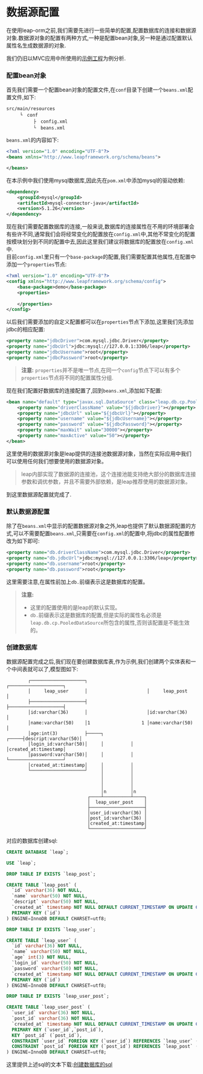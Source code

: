 # 数据源配置

在使用leap-orm之前,我们需要先进行一些简单的配置,配置数据库的连接和数据源对象.数据源对象的配置有两种方式,一种是配置bean对象,另一种是通过配置默认属性名生成数据源的对象.

我们仍旧以MVC应用中所使用的[示例工程](download/leap-project.zip)为例分析.

### 配置bean对象

首先我们需要一个配置bean对象的配置文件,在`conf`目录下创建一个`beans.xml`配置文件,如下:

```
src/main/resources
     └　conf
          ├　config.xml
          └　beans.xml       
```

`beans.xml`的内容如下:

```xml
<?xml version="1.0" encoding="UTF-8"?>
<beans xmlns="http://www.leapframework.org/schema/beans">

</beans>
```

在本示例中我们使用mysql数据库,因此先在`pom.xml`中添加mysql的驱动依赖:

```xml
<dependency>
	<groupId>mysql</groupId>
	<artifactId>mysql-connector-java</artifactId>
	<version>5.1.26</version>
</dependency>
```

现在我们需要配置数据库的连接,一般来说,数据库的连接属性在不用的环境部署会有些许不同,通常我们会将经常变化的配置放在`config.xml`中,其他不常变化的配置按模块划分到不同的配置中去,因此这里我们建议将数据库的配置放在`config.xml`中.  
目前`config.xml`里只有一个`base-package`的配置,我们需要配置其他属性,在配置中添加一个`properties`节点:

```xml
<?xml version="1.0" encoding="UTF-8"?>
<config xmlns="http://www.leapframework.org/schema/config">
	<base-package>demo</base-package>
	<properties>
	
	</properties>
</config>
```

以后我们需要添加的自定义配置都可以在`properties`节点下添加,这里我们先添加jdbc的相应配置:

```xml
<property name="jdbcDriver">com.mysql.jdbc.Driver</property>
<property name="jdbcUrl">jdbc:mysql://127.0.0.1:3306/leap</property>
<property name="jdbcUsername">root</property>
<property name="jdbcPassword">root</property>
```

> **注意:**
> `properties`并不是唯一节点,在同一个`config`节点下可以有多个`properties`节点将不同的配置属性分组.

现在我们配置好数据库的连接配置了,回到`beans.xml`,添加如下配置:

```xml
<bean name="default" type="javax.sql.DataSource" class="leap.db.cp.PooledDataSource" primary="true">
    <property name="driverClassName" value="${jdbcDriver}"></property>
    <property name="jdbcUrl" value="${jdbcUrl}"></property>
    <property name="username" value="${jdbcUsername}"></property>
    <property name="password" value="${jdbcPassword}"></property>
    <property name="maxWait" value="30000"></property>
    <property name="maxActive" value="50"></property>
</bean>
```

这里使用的数据源对象是leap提供的连接池数据源对象，当然在实际应用中我们可以使用任何我们想要使用的数据源对象。

> leap内部实现了数据源的连接池，这个连接池能支持绝大部分的数据库连接参数和调优参数，并且不需要外部依赖，是leap推荐使用的数据源对象。

到这里数据源配置就完成了.

### 默认数据源配置

除了在`beans.xml`中显示的配置数据源对象之外,leap也提供了默认数据源配置的方式,可以不需要配置`beans.xml`,只需要在`config.xml`的配置中,将jdbc的属性配置修改为如下即可:

```xml
<property name="db.driverClassName">com.mysql.jdbc.Driver</property>
<property name="db.jdbcUrl">jdbc:mysql://127.0.0.1:3306/leap</property>
<property name="db.username">root</property>
<property name="db.password">root</property>
```

这里需要注意,在属性前加上`db.`前缀表示这是数据库的配置。

> **注意:**
> * 这里的配置使用的是leap的默认实现。
> * `db.`前缀表示这是数据库的配置,但是实际的属性名必须是`leap.db.cp.PooledDataSource`所包含的属性,否则该配置是不能生效的。

### 创建数据库
数据源配置完成之后,我们现在要创建数据库表,作为示例,我们创建两个实体表和一个中间表就可以了,模型图如下:

```
        ┌────────────────────┐                      ┌────────────────────┐
        │     leap_user      │                      │     leap_post      │
        ├────────────────────┤                      ├────────────────────┤
        │id:varchar(36)      │                      │id:varchar(36)      │
        │name:varchar(50)    │1                   1 │name:varchar(50)    │
        │age:int(3)          ├─────┐          ┌─────┤descript:varchar(50)│
        │login_id:varchar(50)│     │          │     │created_at:timestamp│
        │password:varchar(50)│     │          │     └────────────────────┘
        │created_at:timestamp│     │          │     
        └────────────────────┘     │          │     
                                   │          │
                                   │          │
                                   │          │
                                   │n         │n
                              ┌────┴──────────┴────┐
                              │  leap_user_post    │
                              ├────────────────────┤
                              │user_id:varchar(36) │
                              │post_id:varchar(36) │
                              │created_at:timestamp│
                              └────────────────────┘                        
```

对应的数据库创建sql:

```sql
CREATE DATABASE `leap`;

USE `leap`;

DROP TABLE IF EXISTS `leap_post`;

CREATE TABLE `leap_post` (
  `id` varchar(36) NOT NULL,
  `name` varchar(50) NOT NULL,
  `descript` varchar(50) NOT NULL,
  `created_at` timestamp NOT NULL DEFAULT CURRENT_TIMESTAMP ON UPDATE CURRENT_TIMESTAMP,
  PRIMARY KEY (`id`)
) ENGINE=InnoDB DEFAULT CHARSET=utf8;

DROP TABLE IF EXISTS `leap_user`;

CREATE TABLE `leap_user` (
  `id` varchar(36) NOT NULL,
  `name` varchar(50) NOT NULL,
  `age` int(3) NOT NULL,
  `login_id` varchar(50) NOT NULL,
  `password` varchar(50) NOT NULL,
  `created_at` timestamp NOT NULL DEFAULT CURRENT_TIMESTAMP ON UPDATE CURRENT_TIMESTAMP,
  PRIMARY KEY (`id`)
) ENGINE=InnoDB DEFAULT CHARSET=utf8;

DROP TABLE IF EXISTS `leap_user_post`;

CREATE TABLE `leap_user_post` (
  `user_id` varchar(36) NOT NULL,
  `post_id` varchar(36) NOT NULL,
  `created_at` timestamp NOT NULL DEFAULT CURRENT_TIMESTAMP ON UPDATE CURRENT_TIMESTAMP,
  PRIMARY KEY (`user_id`,`post_id`),
  KEY `post_id` (`post_id`),
  CONSTRAINT `user_id` FOREIGN KEY (`user_id`) REFERENCES `leap_user` (`id`),
  CONSTRAINT `post_id` FOREIGN KEY (`post_id`) REFERENCES `leap_post` (`id`)
) ENGINE=InnoDB DEFAULT CHARSET=utf8;
```

这里提供上述sql的文本下载:[创建数据库的sql](download/leap_sql.sql)